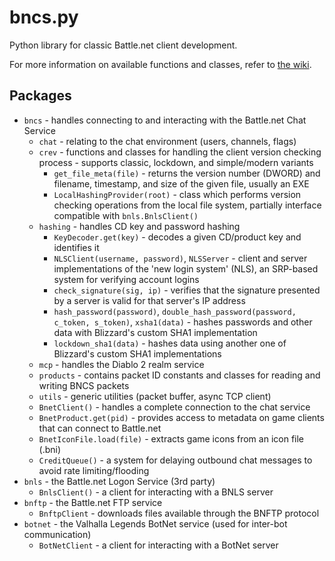 # bncs.py
Python library for classic Battle.net client development.

For more information on available functions and classes, refer to [the wiki](https://github.com/Davnit/bncs.py/wiki).

## Packages
* `bncs` - handles connecting to and interacting with the Battle.net Chat Service
  * `chat` - relating to the chat environment (users, channels, flags)
  * `crev` - functions and classes for handling the client version checking process - supports classic, lockdown, and simple/modern variants
    * `get_file_meta(file)` - returns the version number (DWORD) and filename, timestamp, and size of the given file, usually an EXE
    * `LocalHashingProvider(root)` - class which performs version checking operations from the local file system, partially interface compatible with `bnls.BnlsClient()`
  * `hashing` - handles CD key and password hashing
    * `KeyDecoder.get(key)` - decodes a given CD/product key and identifies it
    * `NLSClient(username, password)`, `NLSServer` - client and server implementations of the 'new login system' (NLS), an SRP-based system for verifying account logins
    * `check_signature(sig, ip)` - verifies that the signature presented by a server is valid for that server's IP address
    * `hash_password(password)`, `double_hash_password(password, c_token, s_token)`, `xsha1(data)` - hashes passwords and other data with Blizzard's custom SHA1 implementation
    * `lockdown_sha1(data)` - hashes data using another one of Blizzard's custom SHA1 implementations
  * `mcp` - handles the Diablo 2 realm service
  * `products` - contains packet ID constants and classes for reading and writing BNCS packets
  * `utils` - generic utilities (packet buffer, async TCP client)
  * `BnetClient()` - handles a complete connection to the chat service
  * `BnetProduct.get(pid)` - provides access to metadata on game clients that can connect to Battle.net
  * `BnetIconFile.load(file)` - extracts game icons from an icon file (.bni)
  * `CreditQueue()` - a system for delaying outbound chat messages to avoid rate limiting/flooding
* `bnls` - the Battle.net Logon Service (3rd party)
  * `BnlsClient()` - a client for interacting with a BNLS server
* `bnftp` - the Battle.net FTP service
  * `BnftpClient` - downloads files available through the BNFTP protocol
* `botnet` - the Valhalla Legends BotNet service (used for inter-bot communication)
  * `BotNetClient` - a client for interacting with a BotNet server
